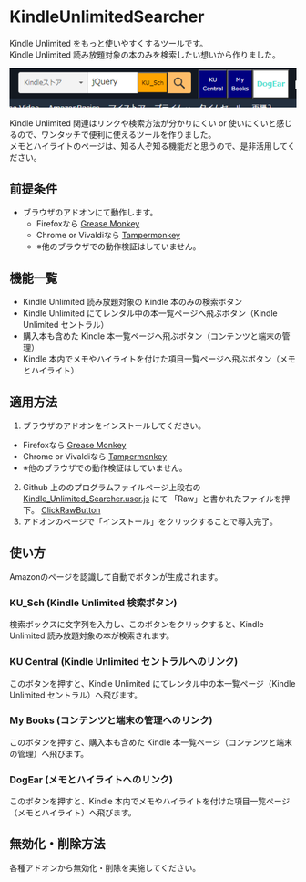 # KindleUnlimitedSearcher

Kindle Unlimited をもっと使いやすくするツールです。\
Kindle Unlimited 読み放題対象の本のみを検索したい想いから作りました。

![ScreenShot](KU_Scher.PNG)

Kindle Unlimited 関連はリンクや検索方法が分かりにくい or 使いにくいと感じるので、ワンタッチで便利に使えるツールを作りました。\
メモとハイライトのページは、知る人ぞ知る機能だと思うので、是非活用してください。

## 前提条件
* ブラウザのアドオンにて動作します。
  * Firefoxなら [Grease Monkey](https://addons.mozilla.org/ja/firefox/addon/greasemonkey/)
  * Chrome or Vivaldiなら [Tampermonkey](https://chrome.google.com/webstore/detail/tampermonkey/dhdgffkkebhmkfjojejmpbldmpobfkfo?hl=ja)
  * ※他のブラウザでの動作検証はしていません。

## 機能一覧
* Kindle Unlimited 読み放題対象の Kindle 本のみの検索ボタン
* Kindle Unlimited にてレンタル中の本一覧ページへ飛ぶボタン（Kindle Unlimited セントラル）
* 購入本も含めた Kindle 本一覧ページへ飛ぶボタン（コンテンツと端末の管理）
* Kindle 本内でメモやハイライトを付けた項目一覧ページへ飛ぶボタン（メモとハイライト）

## 適用方法
1. ブラウザのアドオンをインストールしてください。
  * Firefoxなら [Grease Monkey](https://addons.mozilla.org/ja/firefox/addon/greasemonkey/)
  * Chrome or Vivaldiなら [Tampermonkey](https://chrome.google.com/webstore/detail/tampermonkey/dhdgffkkebhmkfjojejmpbldmpobfkfo?hl=ja)
  * ※他のブラウザでの動作検証はしていません。
2. Github 上ののプログラムファイルページ上段右の [Kindle_Unlimited_Searcher.user.js](Kindle_Unlimited_Searcher.user.js) にて 「Raw」と書かれたファイルを押下。
[ClickRawButton](ClickRaw.png)
3. アドオンのページで「インストール」をクリックすることで導入完了。


## 使い方
Amazonのページを認識して自動でボタンが生成されます。

### KU_Sch (Kindle Unlimited 検索ボタン)
検索ボックスに文字列を入力し、このボタンをクリックすると、Kindle Unlimited 読み放題対象の本が検索されます。

### KU Central (Kindle Unlimited セントラルへのリンク)
このボタンを押すと、Kindle Unlimited にてレンタル中の本一覧ページ（Kindle Unlimited セントラル）へ飛びます。

### My Books (コンテンツと端末の管理へのリンク)
このボタンを押すと、購入本も含めた Kindle 本一覧ページ（コンテンツと端末の管理）へ飛びます。

### DogEar (メモとハイライトへのリンク)
このボタンを押すと、Kindle 本内でメモやハイライトを付けた項目一覧ページ（メモとハイライト）へ飛びます。

## 無効化・削除方法
各種アドオンから無効化・削除を実施してください。
